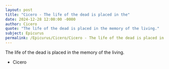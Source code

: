 ```yaml
---
layout: post
title: "Cicero - The life of the dead is placed in the"
date: 2024-12-28 12:00:00 -0000
author: Cicero
quote: "The life of the dead is placed in the memory of the living."
subject: Epicurus
permalink: /Epicurus/Cicero/Cicero - The life of the dead is placed in the
---
```


The life of the dead is placed in the memory of the living.

- Cicero
